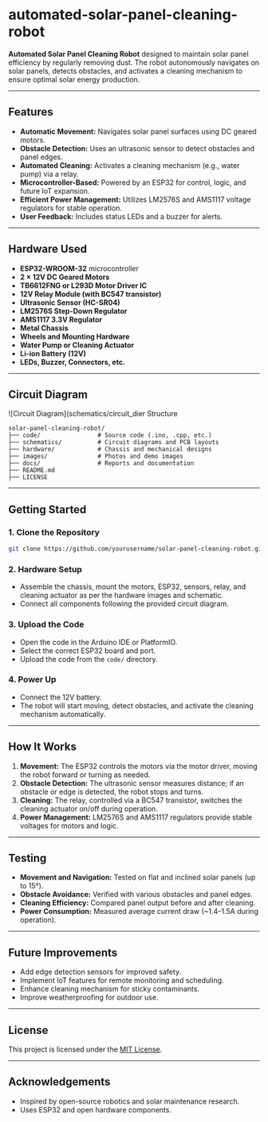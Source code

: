 # automated-solar-panel-cleaning-robot

**Automated Solar Panel Cleaning Robot** designed to maintain solar panel efficiency by regularly removing dust. The robot autonomously navigates on solar panels, detects obstacles, and activates a cleaning mechanism to ensure optimal solar energy production.

---

## Features

- **Automatic Movement:** Navigates solar panel surfaces using DC geared motors.
- **Obstacle Detection:** Uses an ultrasonic sensor to detect obstacles and panel edges.
- **Automated Cleaning:** Activates a cleaning mechanism (e.g., water pump) via a relay.
- **Microcontroller-Based:** Powered by an ESP32 for control, logic, and future IoT expansion.
- **Efficient Power Management:** Utilizes LM2576S and AMS1117 voltage regulators for stable operation.
- **User Feedback:** Includes status LEDs and a buzzer for alerts.

---

## Hardware Used

- **ESP32-WROOM-32** microcontroller
- **2 × 12V DC Geared Motors**
- **TB6612FNG or L293D Motor Driver IC**
- **12V Relay Module (with BC547 transistor)**
- **Ultrasonic Sensor (HC-SR04)**
- **LM2576S Step-Down Regulator**
- **AMS1117 3.3V Regulator**
- **Metal Chassis**
- **Wheels and Mounting Hardware**
- **Water Pump or Cleaning Actuator**
- **Li-ion Battery (12V)**
- **LEDs, Buzzer, Connectors, etc.**

---

## Circuit Diagram

![Circuit Diagram](schematics/circuit_dier Structure

```
solar-panel-cleaning-robot/
├── code/                # Source code (.ino, .cpp, etc.)
├── schematics/          # Circuit diagrams and PCB layouts
├── hardware/            # Chassis and mechanical designs
├── images/              # Photos and demo images
├── docs/                # Reports and documentation    
├── README.md
├── LICENSE
```

---

## Getting Started

### 1. **Clone the Repository**
```bash
git clone https://github.com/yourusername/solar-panel-cleaning-robot.git
```

### 2. **Hardware Setup**
- Assemble the chassis, mount the motors, ESP32, sensors, relay, and cleaning actuator as per the hardware images and schematic.
- Connect all components following the provided circuit diagram.

### 3. **Upload the Code**
- Open the code in the Arduino IDE or PlatformIO.
- Select the correct ESP32 board and port.
- Upload the code from the `code/` directory.

### 4. **Power Up**
- Connect the 12V battery.
- The robot will start moving, detect obstacles, and activate the cleaning mechanism automatically.

---

## How It Works

1. **Movement:** The ESP32 controls the motors via the motor driver, moving the robot forward or turning as needed.
2. **Obstacle Detection:** The ultrasonic sensor measures distance; if an obstacle or edge is detected, the robot stops and turns.
3. **Cleaning:** The relay, controlled via a BC547 transistor, switches the cleaning actuator on/off during operation.
4. **Power Management:** LM2576S and AMS1117 regulators provide stable voltages for motors and logic.

---

## Testing

- **Movement and Navigation:** Tested on flat and inclined solar panels (up to 15°).
- **Obstacle Avoidance:** Verified with various obstacles and panel edges.
- **Cleaning Efficiency:** Compared panel output before and after cleaning.
- **Power Consumption:** Measured average current draw (~1.4–1.5A during operation).

---

## Future Improvements

- Add edge detection sensors for improved safety.
- Implement IoT features for remote monitoring and scheduling.
- Enhance cleaning mechanism for sticky contaminants.
- Improve weatherproofing for outdoor use.

---

## License

This project is licensed under the [MIT License](LICENSE).

---

## Acknowledgements

- Inspired by open-source robotics and solar maintenance research.
- Uses ESP32 and open hardware components.
